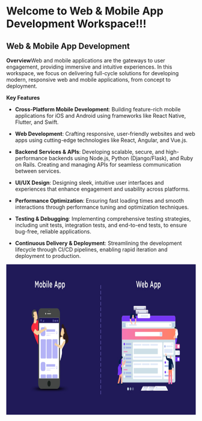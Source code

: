 Welcome to Web & Mobile App Development Workspace!!!
====================================================

Web & Mobile App Development
----------------------------

**Overview**Web and mobile applications are the gateways to user engagement, providing immersive and intuitive experiences. In this workspace, we focus on delivering full-cycle solutions for developing modern, responsive web and mobile applications, from concept to deployment.

**Key Features**

*   **Cross-Platform Mobile Development**: Building feature-rich mobile applications for iOS and Android using frameworks like React Native, Flutter, and Swift.
    
*   **Web Development**: Crafting responsive, user-friendly websites and web apps using cutting-edge technologies like React, Angular, and Vue.js.
    
*   **Backend Services & APIs**: Developing scalable, secure, and high-performance backends using Node.js, Python (Django/Flask), and Ruby on Rails. Creating and managing APIs for seamless communication between services.
    
*   **UI/UX Design**: Designing sleek, intuitive user interfaces and experiences that enhance engagement and usability across platforms.
    
*   **Performance Optimization**: Ensuring fast loading times and smooth interactions through performance tuning and optimization techniques.
    
*   **Testing & Debugging**: Implementing comprehensive testing strategies, including unit tests, integration tests, and end-to-end tests, to ensure bug-free, reliable applications.
    
*   **Continuous Delivery & Deployment**: Streamlining the development lifecycle through CI/CD pipelines, enabling rapid iteration and deployment to production.



<img src="./web.jpeg" alt="web-image" width="600" height="400">

